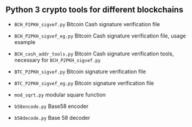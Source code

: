## Python 3 crypto tools for different blockchains

- ```BCH_P2PKH_sigvef.py``` Bitcoin Cash signature verification file

- ```BCH_P2PKH_sigvef_eg.py``` Bitcoin Cash signature verification file, usage example

- ```BCH_cash_addr_tools.py``` Bitcoin Cash signature verification tools, necessary for ```BCH_P2PKH_sigvef.py```

- ```BTC_P2PKH_sigvef.py```	Bitcoin signature verification file

- ```BTC_P2PKH_sigvef_eg.py```	Bitcoin signature verification file

- ```mod_sqrt.py```	modular square function

- ```b58encode.py``` Base58 encoder

- ```b58decode.py``` Base 58 decoder
